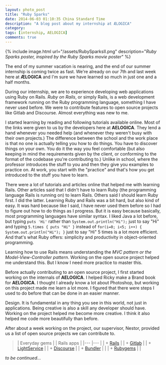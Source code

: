 ```yaml
---
layout: photo_post
title: "Ruby Sparks"
date: 2014-06-03 01:10:35 China Standard Time
description: "A blog post about my internship at ÆLOGICA"
category: 
tags: [internship, AELOGICA]
comments: true
---
```

 
<!-- ![Ruby Sparks](/assets/RubySparks.png "Ruby Sparks") -->
{% include image.html url="/assets/RubySparksII.png" description="<em>Ruby Sparks poster, inspired by the Ruby Sparks movie poster</em>" %}

The end of my summer vacation is nearing, and the end of our summer internship is coming twice as fast. We're already on our 7th and last week here at **ÆLOGICA** and I'm sure we have learned so much in just one and a half months. 

During our internship, we are to experience developing web applications using Ruby on Rails. *Ruby on Rails*, or simply Rails, is a web development framework running on the Ruby programming language, something I have never used before. We were to contribute features to open source projects like Gitlab and Discourse. Almost everything was new to me. 

I started learning by reading and following tutorials available online. Most of the links were given to us by the developers here at **AELOGICA**. They lend a hand whenever you needed help (and whenever they weren't busy with their own projects.) The difference between the school and the work place is that no one is actually telling you how to do things. You have to discover things on your own. You do it the way you feel comfortable (but also keeping in mind the requirements given by the client, or conforming to the format of the codebase you're contributing to.) Unlike in school, where the professor introduces the stuff to you and then they give you examples to practice on. At work, you start with the "practice" and that's how you get introduced to the stuff you have to learn. 

There were a lot of tutorials and articles online that helped me with learning Rails. Other articles said that I didn't have to learn Ruby (the programming language Rails is running on) to learn Rails. Others said I should learn Ruby first. I did the latter. Learning Ruby and Rails was a bit hard, but also kind of easy. It was hard because like I said, I have never used them before so I had to figure out how to do things as I progress. But it is easy because basically, most programming languages have similar syntax. I liked Java a lot before, but typing `puts 'Hi'` rather than `System.out.println("Hi");` just to say "Hi" and typing `5.times { puts "Hi" }` instead of `for(i=0; i<5; i++) { System.out.println("Hi"); }` just to say "Hi" 5 times is a lot more efficient. And that's what Ruby offers: simplicity and productivity in object-oriented programming.

Learning how to use Rails means understanding the *MVC pattern or the Model-View-Controller pattern.* Working on the open source project helped me understand this. But I know I need more practice to master this. 

Before actually contributing to an open source project, I first started working on the internals of **AELOGICA**. I helped Ricky make a Brand book for **AELOGICA**. I thought I already know a lot about Photoshop, but working on this project made me learn a lot more. I figured that there were steps I used to do before that can be done in an easier manner. 

Design. It is fundamental in any thing you see in this world, not just in applications. Being creative is also a skill any developer should have. Working on the project helped me become more creative. I think it also helped me code more beautifully than before. 

After about a week working on the project, our supervisor, Nestor, provided us a list of open source projects we can contribute to. 

>| Everyday gems | | Rails apps |
>|---  |---  |
>| + [Rails](https://github.com/rails/rails)    | | + [Gitlab](https://github.com/gitlabhq/gitlabhq)    |
>| + [LightService](https://github.com/adomokos/light-service)    | | + [Discourse](https://github.com/discourse/discourse)    |
>| + [Bundler](https://github.com/bundler/bundler)    |     |
>| + [Rubygems](https://github.com/rubygems/rubygems)    |     |

*to be continued...*

<!-- Karlo, **AELOGICA**'s only intern last year (who's now a developer here), contributed to *Gitlab*. He implemented a version of Github's contributors graph for Gitlab. 

> Skills learned
> + Learned the fundamentals of an object-oriented programming language
> + Enhanced front-end skills by building functional web applications using Raols
> + Use UNIX commands 
> + use Ruby shell (interactive ruby) to execute code scripts
> + git basics
> + git add, git commit, git fetch, git pull, git push
> + hashes and arrays
> + conditional logic
> + writing and calling methods
> + deploying web app using Heroku
> + refactor
> + pair programming -  when two people work together on a feature, this helps them both improve their skills. 
> + code review, pull requests - excellent feature that help experienced developers sharetheir knowledge with juniors and, at the same time, make sure that the production code remains high quality -->